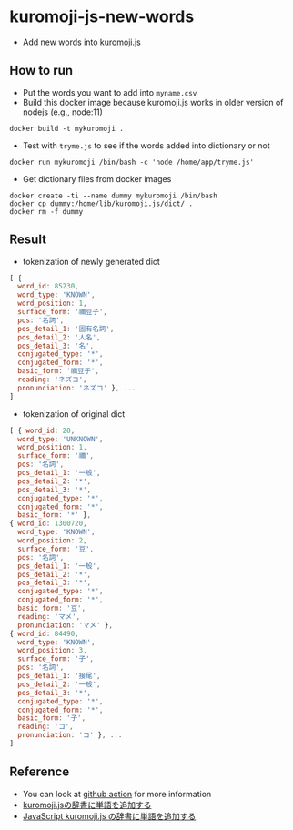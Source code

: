 # kuromoji-js-new-words
* Add new words into [kuromoji.js](https://github.com/takuyaa/kuromoji.js/)

## How to run
* Put the words you want to add into `myname.csv`
* Build this docker image because kuromoji.js works in older version of nodejs (e.g., node:11)
```
docker build -t mykuromoji .
```

* Test with `tryme.js` to see if the words added into dictionary or not
```
docker run mykuromoji /bin/bash -c 'node /home/app/tryme.js'
```

* Get dictionary files from docker images
```
docker create -ti --name dummy mykuromoji /bin/bash
docker cp dummy:/home/lib/kuromoji.js/dict/ .
docker rm -f dummy
```

## Result
* tokenization of newly generated dict
```javascript
[ { 
  word_id: 85230,
  word_type: 'KNOWN',
  word_position: 1,
  surface_form: '禰豆子',
  pos: '名詞',
  pos_detail_1: '固有名詞',
  pos_detail_2: '人名',
  pos_detail_3: '名',
  conjugated_type: '*',
  conjugated_form: '*',
  basic_form: '禰豆子',
  reading: 'ネズコ',
  pronunciation: 'ネズコ' }, ...
]
```

* tokenization of original dict
```javascript
[ { word_id: 20,
  word_type: 'UNKNOWN',
  word_position: 1,
  surface_form: '禰',
  pos: '名詞',
  pos_detail_1: '一般',
  pos_detail_2: '*',
  pos_detail_3: '*',
  conjugated_type: '*',
  conjugated_form: '*',
  basic_form: '*' },
{ word_id: 1300720,
  word_type: 'KNOWN',
  word_position: 2,
  surface_form: '豆',
  pos: '名詞',
  pos_detail_1: '一般',
  pos_detail_2: '*',
  pos_detail_3: '*',
  conjugated_type: '*',
  conjugated_form: '*',
  basic_form: '豆',
  reading: 'マメ',
  pronunciation: 'マメ' },
{ word_id: 84490,
  word_type: 'KNOWN',
  word_position: 3,
  surface_form: '子',
  pos: '名詞',
  pos_detail_1: '接尾',
  pos_detail_2: '一般',
  pos_detail_3: '*',
  conjugated_type: '*',
  conjugated_form: '*',
  basic_form: '子',
  reading: 'コ',
  pronunciation: 'コ' }, ...
]
```

## Reference
* You can look at [github action](https://github.com/HemingwayLee/kuromoji-js-new-words/blob/main/.github/workflows/runner.yml) for more information
* [kuromoji.jsの辞書に単語を追加する](https://qiita.com/muraken720/items/dc67c8dc32138be7b3f8)
* [JavaScript kuromoji.js の辞書に単語を追加する](https://neko-note.org/kuromoji-js-add-words/631)
